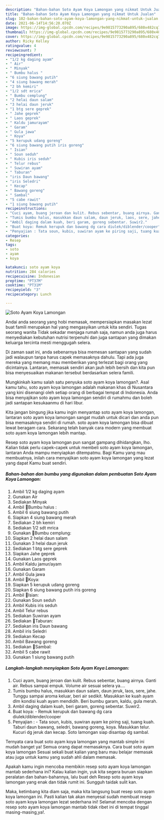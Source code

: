 ```yaml
---
description: "Bahan-bahan Soto Ayam Koya Lamongan yang nikmat Untuk Jualan"
title: "Bahan-bahan Soto Ayam Koya Lamongan yang nikmat Untuk Jualan"
slug: 102-bahan-bahan-soto-ayam-koya-lamongan-yang-nikmat-untuk-jualan
date: 2021-06-14T14:56:20.070Z
image: https://img-global.cpcdn.com/recipes/9e9815773290a895/680x482cq70/soto-ayam-koya-lamongan-foto-resep-utama.jpg
thumbnail: https://img-global.cpcdn.com/recipes/9e9815773290a895/680x482cq70/soto-ayam-koya-lamongan-foto-resep-utama.jpg
cover: https://img-global.cpcdn.com/recipes/9e9815773290a895/680x482cq70/soto-ayam-koya-lamongan-foto-resep-utama.jpg
author: Ricky Kelley
ratingvalue: 4
reviewcount: 7
recipeingredient:
- "1/2 kg daging ayam"
- " Air"
- " Minyak"
- " Bumbu halus "
- "6 siung bawang putih"
- "4 siung bawang merah"
- "2 bh kemiri"
- "1/2 sdt mrica"
- " Bumbu cemplung"
- "2 helai daun salam"
- "3 helai daun jeruk"
- "1 btg sere geprek"
- " Jahe geprek"
- " Laos geprek"
- " Kaldu jamurayam"
- " Garam"
- " Gula jawa"
- " Koya"
- "5 kerupuk udang goreng"
- "6 siung bawang putih iris goreng"
- " Isian"
- " Soun seduh"
- " Kubis iris seduh"
- " Telur rebus"
- " Suwiran ayam"
- " Taburan"
- "iris Daun bawang"
- "iris Seledri"
- " Kecap"
- " Bawang goreng"
- " Sambal"
- "5 cabe rawit"
- "1 siung bawang putih"
recipeinstructions:
- "Cuci ayam, buang jeroan dan kulit. Rebus sebentar, buang airnya. Ganti air. Rebus sampai empuk. Volume air sesuai selera ya...."
- "Tumis bumbu halus, masukkan daun salam, daun jeruk, laos, sere, jahe. Tunggu sampai aroma keluar, beri air sedikit. Masukkan ke kuah ayam dlm kondisi kuah ayam mendidih. Beri bumbu garam, kaldu, gula merah."
- "Ambil daging dalam kuah, beri garam, goreng sebentar. Suwir2."
- "Buat koya: Remuk kerupuk dan bawang dg cara diulek/diblender/cooper"
- "Penyajian : Tata soun, kubis, suwiran ayam ke piring saji, tuang kuah. Taburi daun bawang, seledri, bawang goreng, koya. Masukkan telur. Kucuri dg jeruk dan kecap. Soto lamongan siap disantap dg sambal."
categories:
- Resep
tags:
- soto
- ayam
- koya

katakunci: soto ayam koya 
nutrition: 284 calories
recipecuisine: Indonesian
preptime: "PT37M"
cooktime: "PT31M"
recipeyield: "3"
recipecategory: Lunch

---
```



![Soto Ayam Koya Lamongan](https://img-global.cpcdn.com/recipes/9e9815773290a895/680x482cq70/soto-ayam-koya-lamongan-foto-resep-utama.jpg)

Andai anda seorang yang hobi memasak, mempersiapkan masakan lezat buat famili merupakan hal yang mengasyikan untuk kita sendiri. Tugas seorang  wanita Tidak sekadar menjaga rumah saja, namun anda juga harus menyediakan kebutuhan nutrisi terpenuhi dan juga santapan yang dimakan keluarga tercinta mesti menggugah selera.

Di zaman  saat ini, anda sebenarnya bisa memesan santapan yang sudah jadi walaupun tanpa harus capek memasaknya dahulu. Tapi ada juga mereka yang memang mau memberikan yang terlezat bagi orang yang dicintainya. Lantaran, memasak sendiri akan jauh lebih bersih dan kita pun bisa menyesuaikan makanan tersebut berdasarkan selera famili. 



Mungkinkah kamu salah satu penyuka soto ayam koya lamongan?. Asal kamu tahu, soto ayam koya lamongan adalah makanan khas di Nusantara yang kini disenangi oleh setiap orang di berbagai tempat di Indonesia. Anda bisa menyajikan soto ayam koya lamongan sendiri di rumahmu dan boleh jadi santapan kesukaanmu di hari libur.

Kita jangan bingung jika kamu ingin menyantap soto ayam koya lamongan, lantaran soto ayam koya lamongan sangat mudah untuk dicari dan anda pun bisa memasaknya sendiri di rumah. soto ayam koya lamongan bisa dibuat lewat beragam cara. Sekarang telah banyak cara modern yang membuat soto ayam koya lamongan lebih mantap.

Resep soto ayam koya lamongan pun sangat gampang dihidangkan, lho. Kalian tidak perlu capek-capek untuk membeli soto ayam koya lamongan, lantaran Anda mampu menyiapkan ditempatmu. Bagi Kamu yang mau membuatnya, inilah cara menyajikan soto ayam koya lamongan yang lezat yang dapat Kamu buat sendiri.

<!--inarticleads1-->

##### Bahan-bahan dan bumbu yang digunakan dalam pembuatan Soto Ayam Koya Lamongan:

1. Ambil 1/2 kg daging ayam
1. Gunakan  Air
1. Sediakan  Minyak
1. Ambil  🌷Bumbu halus :
1. Ambil 6 siung bawang putih
1. Siapkan 4 siung bawang merah
1. Sediakan 2 bh kemiri
1. Sediakan 1/2 sdt mrica
1. Gunakan  🌷Bumbu cemplung:
1. Siapkan 2 helai daun salam
1. Gunakan 3 helai daun jeruk
1. Sediakan 1 btg sere geprek
1. Siapkan  Jahe geprek
1. Gunakan  Laos geprek
1. Ambil  Kaldu jamur/ayam
1. Gunakan  Garam
1. Ambil  Gula jawa
1. Ambil  🌷Koya:
1. Siapkan 5 kerupuk udang goreng
1. Siapkan 6 siung bawang putih iris goreng
1. Ambil  🌷Isian:
1. Gunakan  Soun seduh
1. Ambil  Kubis iris seduh
1. Ambil  Telur rebus
1. Sediakan  Suwiran ayam
1. Sediakan  🌷Taburan:
1. Sediakan iris Daun bawang
1. Ambil iris Seledri
1. Sediakan  Kecap
1. Ambil  Bawang goreng
1. Sediakan  🌷Sambal:
1. Ambil 5 cabe rawit
1. Gunakan 1 siung bawang putih




<!--inarticleads2-->

##### Langkah-langkah menyiapkan Soto Ayam Koya Lamongan:

1. Cuci ayam, buang jeroan dan kulit. Rebus sebentar, buang airnya. Ganti air. Rebus sampai empuk. Volume air sesuai selera ya....
1. Tumis bumbu halus, masukkan daun salam, daun jeruk, laos, sere, jahe. Tunggu sampai aroma keluar, beri air sedikit. Masukkan ke kuah ayam dlm kondisi kuah ayam mendidih. Beri bumbu garam, kaldu, gula merah.
1. Ambil daging dalam kuah, beri garam, goreng sebentar. Suwir2.
1. Buat koya: - Remuk kerupuk dan bawang dg cara diulek/diblender/cooper
1. Penyajian : - Tata soun, kubis, suwiran ayam ke piring saji, tuang kuah. Taburi daun bawang, seledri, bawang goreng, koya. Masukkan telur. Kucuri dg jeruk dan kecap. Soto lamongan siap disantap dg sambal.




Ternyata cara buat soto ayam koya lamongan yang mantab simple ini mudah banget ya! Semua orang dapat memasaknya. Cara buat soto ayam koya lamongan Sesuai sekali buat kalian yang baru mau belajar memasak atau juga untuk kamu yang sudah ahli dalam memasak.

Apakah kamu ingin mencoba membikin resep soto ayam koya lamongan mantab sederhana ini? Kalau kalian ingin, yuk kita segera buruan siapkan peralatan dan bahan-bahannya, lalu buat deh Resep soto ayam koya lamongan yang enak dan tidak rumit ini. Sungguh taidak sulit kan. 

Maka, ketimbang kita diam saja, maka kita langsung buat resep soto ayam koya lamongan ini. Pasti kalian tak akan menyesal sudah membuat resep soto ayam koya lamongan lezat sederhana ini! Selamat mencoba dengan resep soto ayam koya lamongan mantab tidak ribet ini di tempat tinggal masing-masing,ya!.

